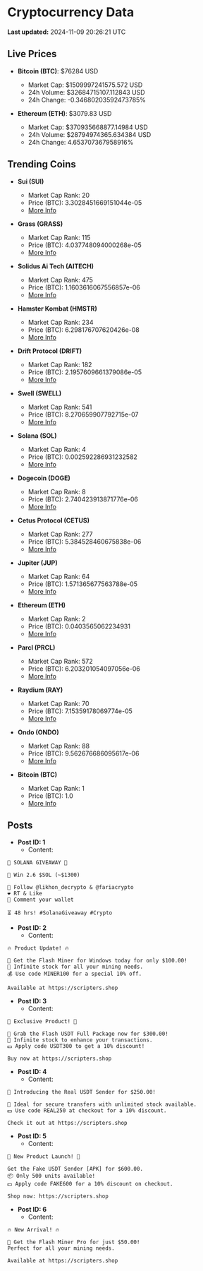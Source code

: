 # Cryptocurrency Data

**Last updated:** 2024-11-09 20:26:21 UTC

## Live Prices
- **Bitcoin (BTC)**: $76284 USD
  - Market Cap: $1509997241575.572 USD
  - 24h Volume: $32684715107.112843 USD
  - 24h Change: -0.34680203592473785%

- **Ethereum (ETH)**: $3079.83 USD
  - Market Cap: $370935668877.14984 USD
  - 24h Volume: $28794974365.634384 USD
  - 24h Change: 4.653707367958916%

## Trending Coins
- **Sui (SUI)**
  - Market Cap Rank: 20
  - Price (BTC): 3.3028451669151044e-05
  - [More Info](https://www.coingecko.com/en/coins/sui)

- **Grass (GRASS)**
  - Market Cap Rank: 115
  - Price (BTC): 4.037748094000268e-05
  - [More Info](https://www.coingecko.com/en/coins/grass)

- **Solidus Ai Tech (AITECH)**
  - Market Cap Rank: 475
  - Price (BTC): 1.1603616067556857e-06
  - [More Info](https://www.coingecko.com/en/coins/solidus-ai-tech)

- **Hamster Kombat (HMSTR)**
  - Market Cap Rank: 234
  - Price (BTC): 6.298176707620426e-08
  - [More Info](https://www.coingecko.com/en/coins/hamster-kombat)

- **Drift Protocol (DRIFT)**
  - Market Cap Rank: 182
  - Price (BTC): 2.1957609661379086e-05
  - [More Info](https://www.coingecko.com/en/coins/drift-protocol)

- **Swell (SWELL)**
  - Market Cap Rank: 541
  - Price (BTC): 8.270659907792715e-07
  - [More Info](https://www.coingecko.com/en/coins/swell-network)

- **Solana (SOL)**
  - Market Cap Rank: 4
  - Price (BTC): 0.002592286931232582
  - [More Info](https://www.coingecko.com/en/coins/solana)

- **Dogecoin (DOGE)**
  - Market Cap Rank: 8
  - Price (BTC): 2.740423913871776e-06
  - [More Info](https://www.coingecko.com/en/coins/dogecoin)

- **Cetus Protocol (CETUS)**
  - Market Cap Rank: 277
  - Price (BTC): 5.384528460675838e-06
  - [More Info](https://www.coingecko.com/en/coins/cetus-protocol)

- **Jupiter (JUP)**
  - Market Cap Rank: 64
  - Price (BTC): 1.571365677563788e-05
  - [More Info](https://www.coingecko.com/en/coins/jupiter)

- **Ethereum (ETH)**
  - Market Cap Rank: 2
  - Price (BTC): 0.0403565062234931
  - [More Info](https://www.coingecko.com/en/coins/ethereum)

- **Parcl (PRCL)**
  - Market Cap Rank: 572
  - Price (BTC): 6.203201054097056e-06
  - [More Info](https://www.coingecko.com/en/coins/parcl)

- **Raydium (RAY)**
  - Market Cap Rank: 70
  - Price (BTC): 7.15359178069774e-05
  - [More Info](https://www.coingecko.com/en/coins/raydium)

- **Ondo (ONDO)**
  - Market Cap Rank: 88
  - Price (BTC): 9.562676686095617e-06
  - [More Info](https://www.coingecko.com/en/coins/ondo)

- **Bitcoin (BTC)**
  - Market Cap Rank: 1
  - Price (BTC): 1.0
  - [More Info](https://www.coingecko.com/en/coins/bitcoin)

## Posts
- **Post ID: 1**
  - Content:
```
🚀 SOLANA GIVEAWAY 🚀

🎁 Win 2.6 $SOL (~$1300)

🤝 Follow @likhon_decrypto & @fariacrypto
❤️ RT & Like
💬 Comment your wallet

⏳ 48 hrs! #SolanaGiveaway #Crypto
```

- **Post ID: 2**
  - Content:
```
🔥 Product Update! 🔥

🚀 Get the Flash Miner for Windows today for only $100.00!
🔋 Infinite stock for all your mining needs.
💰 Use code MINER100 for a special 10% off.

Available at https://scripters.shop
```

- **Post ID: 3**
  - Content:
```
🎁 Exclusive Product! 🎁

💸 Grab the Flash USDT Full Package now for $300.00!
🎉 Infinite stock to enhance your transactions.
💵 Apply code USDT300 to get a 10% discount!

Buy now at https://scripters.shop
```

- **Post ID: 4**
  - Content:
```
💎 Introducing the Real USDT Sender for $250.00!

💼 Ideal for secure transfers with unlimited stock available.
💵 Use code REAL250 at checkout for a 10% discount.

Check it out at https://scripters.shop
```

- **Post ID: 5**
  - Content:
```
🚀 New Product Launch! 🚀

Get the Fake USDT Sender [APK] for $600.00.
📦 Only 500 units available!
💵 Apply code FAKE600 for a 10% discount on checkout.

Shop now: https://scripters.shop
```

- **Post ID: 6**
  - Content:
```
🔥 New Arrival! 🔥

💸 Get the Flash Miner Pro for just $50.00!
Perfect for all your mining needs.

Available at https://scripters.shop
```

